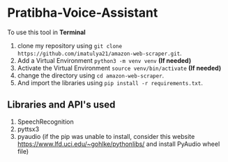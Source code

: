 # Pratibha-Voice-Assistant

To use this tool in **Terminal**

1. clone my repository using `git clone https://github.com/imatulya21/amazon-web-scraper.git`. 
2. Add a Virtual Environment `python3 -m venv venv` **(If needed)**
3. Activate the Virtual Environment `source venv/bin/activate` **(If needed)**
4. change the directory using `cd amazon-web-scraper`. 
5. And import the libraries using `pip install -r requirements.txt`.

## Libraries and API's used

1. SpeechRecognition 
2. pyttsx3
3. pyaudio (if the pip was unable to install, consider this website https://www.lfd.uci.edu/~gohlke/pythonlibs/ and install PyAudio wheel file)
